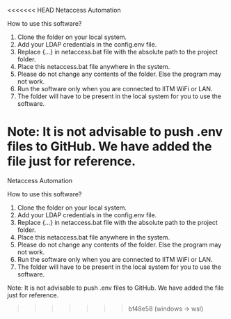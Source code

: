 <<<<<<< HEAD
Netaccess Automation

How to use this software?
1. Clone the folder on your local system. 
2. Add your LDAP credentials in the config.env file.
3. Replace {...} in netaccess.bat file with the absolute path to the project folder.
4. Place this netaccess.bat file anywhere in the system. 
5. Please do not change any contents of the folder. Else the program may not work.
6. Run the software only when you are connected to IITM WiFi or LAN.
7. The folder will have to be present in the local system for you to use the software. 

Note: It is not advisable to push .env files to GitHub. We have added the file just for reference. 
=======
Netaccess Automation

How to use this software?
1. Clone the folder on your local system. 
2. Add your LDAP credentials in the config.env file.
3. Replace {...} in netaccess.bat file with the absolute path to the project folder.
4. Place this netaccess.bat file anywhere in the system. 
5. Please do not change any contents of the folder. Else the program may not work.
6. Run the software only when you are connected to IITM WiFi or LAN.
7. The folder will have to be present in the local system for you to use the software. 

Note: It is not advisable to push .env files to GitHub. We have added the file just for reference. 
>>>>>>> bf48e58 (windows -> wsl)
